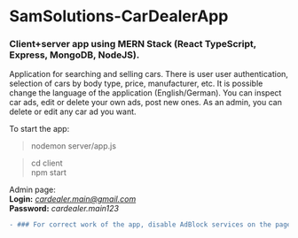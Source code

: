 # SamSolutions-CarDealerApp
### Client+server app using MERN Stack (React TypeScript, Express, MongoDB, NodeJS).

Application for searching and selling cars. There is user user authentication, selection of cars by body type, price, manufacturer, etc. It is possible change the language of the application (English/German). You can inspect car ads, edit or delete your own ads, post new ones. As an admin, you can delete or edit any car ad you want.


To start the app:
>nodemon server/app.js

> cd client  
> npm start 

Admin page:  
**Login:** *cardealer.main@gmail.com*  
**Password:** *cardealer.main123*

```diff
- ### For correct work of the app, disable AdBlock services on the pages of the app!
```
